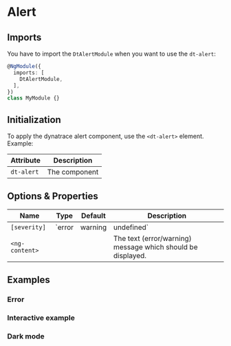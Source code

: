 # Alert

## Imports

You have to import the `DtAlertModule` when you want to use the `dt-alert`:

```typescript
@NgModule({
  imports: [
    DtAlertModule,
  ],
})
class MyModule {}
```

## Initialization

To apply the dynatrace alert component, use the `<dt-alert>` element. Example:

<docs-source-example example="WarningAlertExampleComponent"></docs-source-example>

| Attribute        | Description    |
| ---------------- | -------------- |
| `dt-alert`       | The component  |

## Options & Properties

| Name  | Type | Default | Description |
| --- | --- | --- | --- |
| `[severity]` | `error | warning | undefined` | `undefined` | Sets the alert severity |
| `<ng-content>` | | | The text (error/warning) message which should be displayed. |

## Examples

### Error

<docs-source-example example="ErrorAlertExampleComponent"></docs-source-example>

### Interactive example

<docs-source-example example="InteractiveAlertExampleComponent"></docs-source-example>

### Dark mode

<docs-source-example example="DarkAlertExampleComponent"></docs-source-example>
